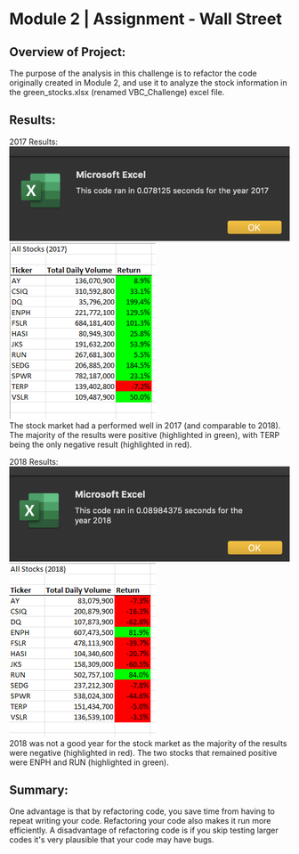 # Module 2 | Assignment - Wall Street

## Overview of Project:
The purpose of the analysis in this challenge is to refactor the code originally created in Module 2, and use it to analyze the stock information in the green_stocks.xlsx (renamed VBC_Challenge) excel file.

## Results: 
2017 Results:
<br>
    ![this is an image](https://github.com/ncalson/Challenge-2--Stock_Analysis/blob/main/Resources/VBA_Challenge_2017.png)
    <br>
    ![this is an image](https://github.com/ncalson/Challenge-2--Stock_Analysis/blob/main/VBA_Challenge_2017.png)
    <br>
    The stock market had a performed well in 2017 (and comparable to 2018). The majority of the results were positive (highlighted in green), with TERP being the only negative result (highlighted in red). 

2018 Results:
<br>
    ![this is an image](https://github.com/ncalson/Challenge-2--Stock_Analysis/blob/main/Resources/VBA_Challenge_2018.png)
    <br>
    ![this is an image](https://github.com/ncalson/Challenge-2--Stock_Analysis/blob/main/VBA_Challenge_2018.png)
    <br>
    2018 was not a good year for the stock market as the majority of the results were negative (highlighted in red). The two stocks that remained positive were ENPH and RUN (highlighted in green).

## Summary: 
One advantage is that by refactoring code, you save time from having to repeat writing your code. Refactoring your code also makes it run more efficiently. A disadvantage of refactoring code is if you skip testing larger codes it's very plausible that your code may have bugs.
